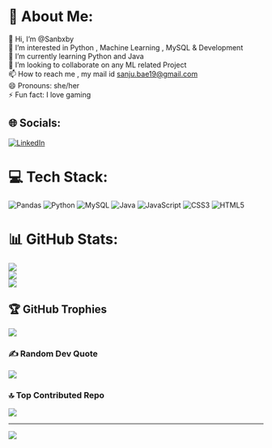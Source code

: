 # 💫 About Me:
👋 Hi, I’m @Sanbxby<br>👀 I’m interested in Python , Machine Learning , MySQL & Development<br>🌱 I’m currently learning Python and Java<br>💞️ I’m looking to collaborate on any ML related Project<br>📫 How to reach me , my mail id sanju.bae19@gmail.com<br>😄 Pronouns: she/her<br>⚡ Fun fact: I love gaming


## 🌐 Socials:
[![LinkedIn](https://img.shields.io/badge/LinkedIn-%230077B5.svg?logo=linkedin&logoColor=white)](https://linkedin.com/in/https://www.linkedin.com/in/sanjona-bhattacharjee-62b30321b/) 

# 💻 Tech Stack:
![Pandas](https://img.shields.io/badge/pandas-%23150458.svg?style=flat&logo=pandas&logoColor=white) ![Python](https://img.shields.io/badge/python-3670A0?style=flat&logo=python&logoColor=ffdd54) ![MySQL](https://img.shields.io/badge/mysql-4479A1.svg?style=flat&logo=mysql&logoColor=white) ![Java](https://img.shields.io/badge/java-%23ED8B00.svg?style=flat&logo=openjdk&logoColor=white) ![JavaScript](https://img.shields.io/badge/javascript-%23323330.svg?style=flat&logo=javascript&logoColor=%23F7DF1E) ![CSS3](https://img.shields.io/badge/css3-%231572B6.svg?style=flat&logo=css3&logoColor=white) ![HTML5](https://img.shields.io/badge/html5-%23E34F26.svg?style=flat&logo=html5&logoColor=white)
# 📊 GitHub Stats:
![](https://github-readme-stats.vercel.app/api?username=Sanbxby&theme=gruvbox&hide_border=false&include_all_commits=true&count_private=true)<br/>
![](https://github-readme-streak-stats.herokuapp.com/?user=Sanbxby&theme=gruvbox&hide_border=false)<br/>
![](https://github-readme-stats.vercel.app/api/top-langs/?username=Sanbxby&theme=gruvbox&hide_border=false&include_all_commits=true&count_private=true&layout=compact)

## 🏆 GitHub Trophies
![](https://github-profile-trophy.vercel.app/?username=Sanbxby&theme=gruvbox&no-frame=false&no-bg=false&margin-w=4)

### ✍️ Random Dev Quote
![](https://quotes-github-readme.vercel.app/api?type=horizontal&theme=gruvbox)

### 🔝 Top Contributed Repo
![](https://github-contributor-stats.vercel.app/api?username=Sanbxby&limit=5&theme=gruvbox&combine_all_yearly_contributions=true)

---
[![](https://visitcount.itsvg.in/api?id=Sanbxby&icon=5&color=8)](https://visitcount.itsvg.in)

<!-- Proudly created with GPRM ( https://gprm.itsvg.in ) -->
